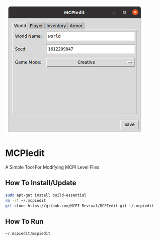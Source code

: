 ![Image](image.png)

# MCPIedit
A Simple Tool For Modifying MCPI Level Files

## How To Install/Update
```sh
sudo apt-get install build-essential
rm -rf ~/.mcpiedit
git clone https://github.com/MCPI-Revival/MCPIedit.git ~/.mcpiedit
```

## How To Run
```sh
~/.mcpiedit/mcpiedit
```
